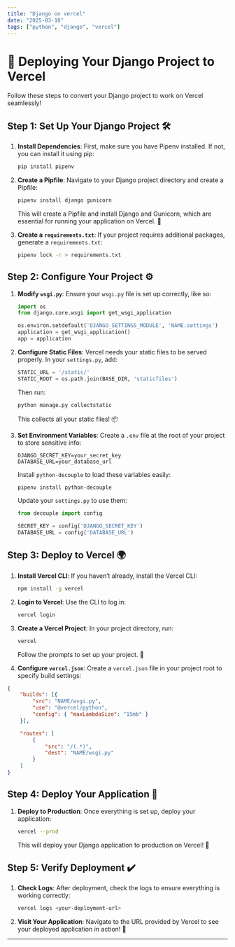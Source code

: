 ```yaml
---
title: "Django on vercel"
date: "2025-03-18"
tags: ["python", "django", "vercel"]
---
```


# 🚀 Deploying Your Django Project to Vercel

Follow these steps to convert your Django project to work on Vercel seamlessly!

## Step 1: Set Up Your Django Project 🛠️

1. **Install Dependencies**:
   First, make sure you have Pipenv installed. If not, you can install it using pip:

   ```bash
   pip install pipenv
   ```

2. **Create a Pipfile**:
   Navigate to your Django project directory and create a Pipfile:

   ```bash
   pipenv install django gunicorn
   ```

   This will create a Pipfile and install Django and Gunicorn, which are essential for running your application on Vercel. 🎉

3. **Create a `requirements.txt`**:
   If your project requires additional packages, generate a `requirements.txt`:

   ```bash
   pipenv lock -r > requirements.txt
   ```

## Step 2: Configure Your Project ⚙️

1. **Modify `wsgi.py`**:
   Ensure your `wsgi.py` file is set up correctly, like so:

   ```python
   import os
   from django.core.wsgi import get_wsgi_application

   os.environ.setdefault('DJANGO_SETTINGS_MODULE', 'NAME.settings')
   application = get_wsgi_application()
   app = application
   ```

2. **Configure Static Files**:
   Vercel needs your static files to be served properly. In your `settings.py`, add:

   ```python
   STATIC_URL = '/static/'
   STATIC_ROOT = os.path.join(BASE_DIR, 'staticfiles')
   ```

   Then run:

   ```bash
   python manage.py collectstatic
   ```

   This collects all your static files! 📦

3. **Set Environment Variables**:
   Create a `.env` file at the root of your project to store sensitive info:

   ```
   DJANGO_SECRET_KEY=your_secret_key
   DATABASE_URL=your_database_url
   ```

   Install `python-decouple` to load these variables easily:

   ```bash
   pipenv install python-decouple
   ```

   Update your `settings.py` to use them:

   ```python
   from decouple import config

   SECRET_KEY = config('DJANGO_SECRET_KEY')
   DATABASE_URL = config('DATABASE_URL')
   ```

## Step 3: Deploy to Vercel 🌍

1. **Install Vercel CLI**:
   If you haven’t already, install the Vercel CLI:

   ```bash
   npm install -g vercel
   ```

2. **Login to Vercel**:
   Use the CLI to log in:

   ```bash
   vercel login
   ```

3. **Create a Vercel Project**:
   In your project directory, run:

   ```bash
   vercel
   ```

   Follow the prompts to set up your project. 🥳

4. **Configure `vercel.json`**:
   Create a `vercel.json` file in your project root to specify build settings:

```json
{
    "builds": [{
        "src": "NAME/wsgi.py",
        "use": "@vercel/python",
        "config": { "maxLambdaSize": "15mb" }
    }],

    "routes": [
        {
            "src": "/(.*)",
            "dest": "NAME/wsgi.py"
        }
    ]
}
```

## Step 4: Deploy Your Application 🚢

1. **Deploy to Production**:
   Once everything is set up, deploy your application:

   ```bash
   vercel --prod
   ```

   This will deploy your Django application to production on Vercel! 🎊

## Step 5: Verify Deployment ✔️

1. **Check Logs**:
   After deployment, check the logs to ensure everything is working correctly:

   ```bash
   vercel logs <your-deployment-url>
   ```

2. **Visit Your Application**:
   Navigate to the URL provided by Vercel to see your deployed application in action! 🌟

---
